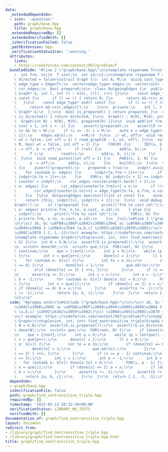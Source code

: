 ```yaml
---
data:
  _extendedDependsOn:
  - icon: ':question:'
    path: graph/base.hpp
    title: graph/base.hpp
  _extendedRequiredBy: []
  _extendedVerifiedWith: []
  _isVerificationFailed: false
  _pathExtension: hpp
  _verificationStatusIcon: ':warning:'
  attributes:
    links:
    - https://codeforces.com/contest/967/problem/F
  bundledCode: "#line 2 \"graph/base.hpp\"\n\ntemplate <typename T>\nstruct Edge {\n\
    \  int frm, to;\n  T cost;\n  int id;\n};\n\ntemplate <typename T = int, bool\
    \ directed = false>\nstruct Graph {\n  int N, M;\n  using cost_type = T;\n  using\
    \ edge_type = Edge<T>;\n  vector<edge_type> edges;\n  vector<int> indptr;\n  vector<edge_type>\
    \ csr_edges;\n  bool prepared;\n\n  class OutgoingEdges {\n  public:\n    OutgoingEdges(const\
    \ Graph* G, int l, int r) : G(G), l(l), r(r) {}\n\n    const edge_type* begin()\
    \ const {\n      if (l == r) { return 0; }\n      return &G->csr_edges[l];\n \
    \   }\n\n    const edge_type* end() const {\n      if (l == r) { return 0; }\n\
    \      return &G->csr_edges[r];\n    }\n\n  private:\n    int l, r;\n    const\
    \ Graph* G;\n  };\n\n  bool is_prepared() { return prepared; }\n  constexpr bool\
    \ is_directed() { return directed; }\n\n  Graph() : N(0), M(0), prepared(0) {}\n\
    \  Graph(int N) : N(N), M(0), prepared(0) {}\n\n  void add(int frm, int to, T\
    \ cost = 1, int i = -1) {\n    assert(!prepared);\n    assert(0 <= frm && 0 <=\
    \ to && to < N);\n    if (i == -1) i = M;\n    auto e = edge_type({frm, to, cost,\
    \ i});\n    edges.eb(e);\n    ++M;\n  }\n\n  // wt, off\n  void read_tree(bool\
    \ wt = false, int off = 1) { read_graph(N - 1, wt, off); }\n\n  void read_graph(int\
    \ M, bool wt = false, int off = 1) {\n    FOR(M) {\n      INT(a, b);\n      a\
    \ -= off, b -= off;\n      if (!wt) {\n        add(a, b);\n      } else {\n  \
    \      T c;\n        read(c);\n        add(a, b, c);\n      }\n    }\n    build();\n\
    \  }\n\n  void read_parent(int off = 1) {\n    FOR3(v, 1, N) {\n      INT(p);\n\
    \      p -= off;\n      add(p, v);\n    }\n    build();\n  }\n\n  void build()\
    \ {\n    assert(!prepared);\n    prepared = true;\n    indptr.assign(N + 1, 0);\n\
    \    for (auto&& e: edges) {\n      indptr[e.frm + 1]++;\n      if (!directed)\
    \ indptr[e.to + 1]++;\n    }\n    FOR(v, N) indptr[v + 1] += indptr[v];\n    auto\
    \ counter = indptr;\n    csr_edges.resize(indptr.back() + 1);\n    for (auto&&\
    \ e: edges) {\n      csr_edges[counter[e.frm]++] = e;\n      if (!directed)\n\
    \        csr_edges[counter[e.to]++] = edge_type({e.to, e.frm, e.cost, e.id});\n\
    \    }\n  }\n\n  OutgoingEdges operator[](int v) const {\n    assert(prepared);\n\
    \    return {this, indptr[v], indptr[v + 1]};\n  }\n\n  void debug() {\n    print(\"\
    Graph\");\n    if (!prepared) {\n      print(\"frm to cost id\");\n      for (auto&&\
    \ e: edges) print(e.frm, e.to, e.cost, e.id);\n    } else {\n      print(\"indptr\"\
    , indptr);\n      print(\"frm to cost id\");\n      FOR(v, N) for (auto&& e: (*this)[v])\
    \ print(e.frm, e.to, e.cost, e.id);\n    }\n  }\n};\n#line 3 \"graph/find_nontransitive_triple.hpp\"\
    \n\r\n// ab, bc \u8FBA\u306F\u3042\u308B\u304C ac \u8FBA\u306F\u306A\u3044\u3088\
    \u3046\u306A 3 \u3064\u7D44 (a,b,c) \u3092\u63A2\u3059\u3002\r\n// \u306A\u3051\
    \u308C\u3070 {-1,-1,-1}\r\n// example: https://codeforces.com/contest/967/problem/F\r\
    \ntemplate <typename Graph>\r\ntuple<int, int, int> find_nontransitive_triple(Graph&\
    \ G) {\r\n  int N = G.N;\r\n  assert(G.is_prepared());\r\n  assert(!G.is_directed());\r\
    \n  vc<int> done(N);\r\n  vc<int> que;\r\n  FOR(root, N) {\r\n    if (done[root])\
    \ continue;\r\n    que = {root};\r\n    int p = 0;\r\n    while (p < len(que))\
    \ {\r\n      int v = que[p++];\r\n      done[v] = 2;\r\n      ll s = 0;\r\n  \
    \    for (auto&& e: G[v]) {\r\n        int to = e.to;\r\n        if (done[to]\
    \ == 0) {\r\n          done[to] = 1;\r\n          que.eb(to);\r\n        }\r\n\
    \        elif (done[to] == 2) { ++s; }\r\n      }\r\n      if (s == p - 1) continue;\r\
    \n      assert(p >= 3);\r\n      int c = v;\r\n      int a = -1;\r\n      int\
    \ b = -1;\r\n      for (auto&& e: G[v]) done[e.to] = 0;\r\n      FOR(i, p - 1)\
    \ {\r\n        int x = que[i];\r\n        if (done[x] == 2) a = x;\r\n       \
    \ if (done[x] == 0) b = x;\r\n      }\r\n      assert(a != -1);\r\n      assert(b\
    \ != -1);\r\n      return {a, b, c};\r\n    }\r\n  }\r\n  return {-1, -1, -1};\r\
    \n}\r\n"
  code: "#pragma once\r\n#include \"graph/base.hpp\"\r\n\r\n// ab, bc \u8FBA\u306F\
    \u3042\u308B\u304C ac \u8FBA\u306F\u306A\u3044\u3088\u3046\u306A 3 \u3064\u7D44\
    \ (a,b,c) \u3092\u63A2\u3059\u3002\r\n// \u306A\u3051\u308C\u3070 {-1,-1,-1}\r\
    \n// example: https://codeforces.com/contest/967/problem/F\r\ntemplate <typename\
    \ Graph>\r\ntuple<int, int, int> find_nontransitive_triple(Graph& G) {\r\n  int\
    \ N = G.N;\r\n  assert(G.is_prepared());\r\n  assert(!G.is_directed());\r\n  vc<int>\
    \ done(N);\r\n  vc<int> que;\r\n  FOR(root, N) {\r\n    if (done[root]) continue;\r\
    \n    que = {root};\r\n    int p = 0;\r\n    while (p < len(que)) {\r\n      int\
    \ v = que[p++];\r\n      done[v] = 2;\r\n      ll s = 0;\r\n      for (auto&&\
    \ e: G[v]) {\r\n        int to = e.to;\r\n        if (done[to] == 0) {\r\n   \
    \       done[to] = 1;\r\n          que.eb(to);\r\n        }\r\n        elif (done[to]\
    \ == 2) { ++s; }\r\n      }\r\n      if (s == p - 1) continue;\r\n      assert(p\
    \ >= 3);\r\n      int c = v;\r\n      int a = -1;\r\n      int b = -1;\r\n   \
    \   for (auto&& e: G[v]) done[e.to] = 0;\r\n      FOR(i, p - 1) {\r\n        int\
    \ x = que[i];\r\n        if (done[x] == 2) a = x;\r\n        if (done[x] == 0)\
    \ b = x;\r\n      }\r\n      assert(a != -1);\r\n      assert(b != -1);\r\n  \
    \    return {a, b, c};\r\n    }\r\n  }\r\n  return {-1, -1, -1};\r\n}\r\n"
  dependsOn:
  - graph/base.hpp
  isVerificationFile: false
  path: graph/find_nontransitive_triple.hpp
  requiredBy: []
  timestamp: '2022-05-13 20:32:38+09:00'
  verificationStatus: LIBRARY_NO_TESTS
  verifiedWith: []
documentation_of: graph/find_nontransitive_triple.hpp
layout: document
redirect_from:
- /library/graph/find_nontransitive_triple.hpp
- /library/graph/find_nontransitive_triple.hpp.html
title: graph/find_nontransitive_triple.hpp
---
```


